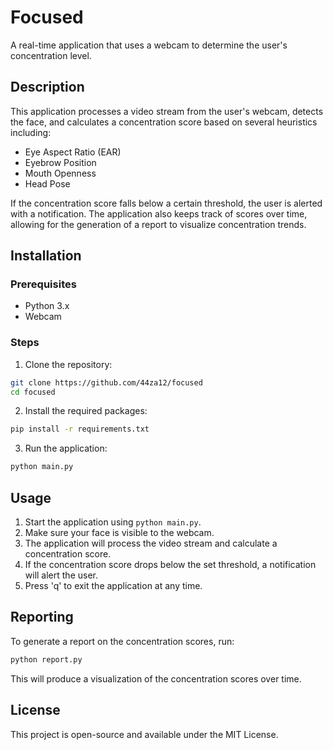 # Focused

A real-time application that uses a webcam to determine the user's concentration level.

## Description

This application processes a video stream from the user's webcam, detects the face, and calculates a concentration score based on several heuristics including:
- Eye Aspect Ratio (EAR)
- Eyebrow Position
- Mouth Openness
- Head Pose

If the concentration score falls below a certain threshold, the user is alerted with a notification. The application also keeps track of scores over time, allowing for the generation of a report to visualize concentration trends.

## Installation

### Prerequisites

- Python 3.x
- Webcam

### Steps

1. Clone the repository:
```bash
git clone https://github.com/44za12/focused
cd focused
```

2. Install the required packages:
```bash
pip install -r requirements.txt
```

3. Run the application:
```bash
python main.py
```

## Usage

1. Start the application using `python main.py`.
2. Make sure your face is visible to the webcam.
3. The application will process the video stream and calculate a concentration score.
4. If the concentration score drops below the set threshold, a notification will alert the user.
5. Press 'q' to exit the application at any time.

## Reporting

To generate a report on the concentration scores, run:
```bash
python report.py
```
This will produce a visualization of the concentration scores over time.

## License

This project is open-source and available under the MIT License.
